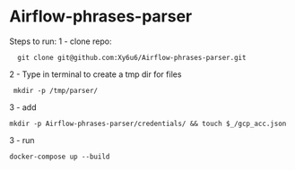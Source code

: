 # Airflow-phrases-parser
Steps to run:
1 - clone repo:

      git clone git@github.com:Xy6u6/Airflow-phrases-parser.git
      
2 - Type in terminal to create a tmp dir for files

     mkdir -p /tmp/parser/

3 - add

    mkdir -p Airflow-phrases-parser/credentials/ && touch $_/gcp_acc.json
3 - run 
    
    docker-compose up --build
